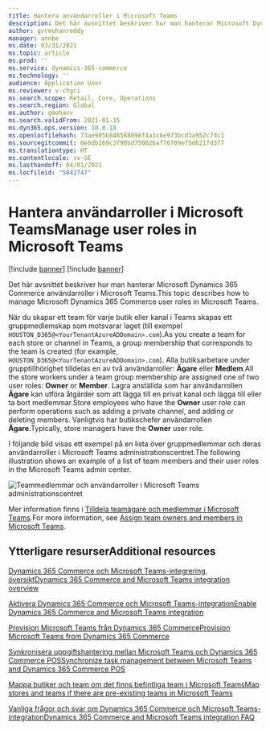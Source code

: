 ```yaml
---
title: Hantera användarroller i Microsoft Teams
description: Det här avsnittet beskriver hur man hanterar Microsoft Dynamics 365 Commerce användarroller i Microsoft Teams.
author: gvrmohanreddy
manager: annbe
ms.date: 03/31/2021
ms.topic: article
ms.prod: ''
ms.service: dynamics-365-commerce
ms.technology: ''
audience: Application User
ms.reviewer: v-chgri
ms.search.scope: Retail, Core, Operations
ms.search.region: Global
ms.author: gmohanv
ms.search.validFrom: 2021-01-15
ms.dyn365.ops.version: 10.0.18
ms.openlocfilehash: 73ae905b848588898f4a1c6e973bcd3a952c7dc1
ms.sourcegitcommit: 0e8db169c3f90bd750826af76709ef5d621fd377
ms.translationtype: HT
ms.contentlocale: sv-SE
ms.lasthandoff: 04/01/2021
ms.locfileid: "5842747"
---
```

# <a name="manage-user-roles-in-microsoft-teams"></a><span data-ttu-id="15bfd-103">Hantera användarroller i Microsoft Teams</span><span class="sxs-lookup"><span data-stu-id="15bfd-103">Manage user roles in Microsoft Teams</span></span>

[!include [banner](includes/banner.md)]
[!include [banner](includes/preview-banner.md)]

<span data-ttu-id="15bfd-104">Det här avsnittet beskriver hur man hanterar Microsoft Dynamics 365 Commerce användarroller i Microsoft Teams.</span><span class="sxs-lookup"><span data-stu-id="15bfd-104">This topic describes how to manage Microsoft Dynamics 365 Commerce user roles in Microsoft Teams.</span></span>

<span data-ttu-id="15bfd-105">När du skapar ett team för varje butik eller kanal i Teams skapas ett gruppmedlemskap som motsvarar laget (till exempel `HOUSTON_D365@<YourTenantAzureADDomain>.com`).</span><span class="sxs-lookup"><span data-stu-id="15bfd-105">As you create a team for each store or channel in Teams, a group membership that corresponds to the team is created (for example, `HOUSTON_D365@<YourTenantAzureADDomain>.com`).</span></span> <span data-ttu-id="15bfd-106">Alla butiksarbetare under grupptillhörighet tilldelas en av två användarroller: **Ägare** eller **Medlem**.</span><span class="sxs-lookup"><span data-stu-id="15bfd-106">All the store workers under a team group membership are assigned one of two user roles: **Owner** or **Member**.</span></span> <span data-ttu-id="15bfd-107">Lagra anställda som har användarrollen **Ägare** kan utföra åtgärder som att lägga till en privat kanal och lägga till eller ta bort medlemmar.</span><span class="sxs-lookup"><span data-stu-id="15bfd-107">Store employees who have the **Owner** user role can perform operations such as adding a private channel, and adding or deleting members.</span></span> <span data-ttu-id="15bfd-108">Vanligtvis har butikschefer användarrollen **Ägare**.</span><span class="sxs-lookup"><span data-stu-id="15bfd-108">Typically, store managers have the **Owner** user role.</span></span>

<span data-ttu-id="15bfd-109">I följande bild visas ett exempel på en lista över gruppmedlemmar och deras användarroller i Microsoft Teams administrationscentret.</span><span class="sxs-lookup"><span data-stu-id="15bfd-109">The following illustration shows an example of a list of team members and their user roles in the Microsoft Teams admin center.</span></span>

![Teammedlemmar och användarroller i Microsoft Teams administrationscentret](media/d365-commerce-teams-integration-user-roles.png)

<span data-ttu-id="15bfd-111">Mer information finns i [Tilldela teamägare och medlemmar i Microsoft Teams](https://docs.microsoft.com/microsoftteams/assign-roles-permissions).</span><span class="sxs-lookup"><span data-stu-id="15bfd-111">For more information, see [Assign team owners and members in Microsoft Teams](https://docs.microsoft.com/microsoftteams/assign-roles-permissions).</span></span>

## <a name="additional-resources"></a><span data-ttu-id="15bfd-112">Ytterligare resurser</span><span class="sxs-lookup"><span data-stu-id="15bfd-112">Additional resources</span></span>

[<span data-ttu-id="15bfd-113">Dynamics 365 Commerce och Microsoft Teams-integrering, översikt</span><span class="sxs-lookup"><span data-stu-id="15bfd-113">Dynamics 365 Commerce and Microsoft Teams integration overview</span></span>](commerce-teams-integration.md)

[<span data-ttu-id="15bfd-114">Aktivera Dynamics 365 Commerce och Microsoft Teams-integration</span><span class="sxs-lookup"><span data-stu-id="15bfd-114">Enable Dynamics 365 Commerce and Microsoft Teams integration</span></span>](enable-teams-integration.md)

[<span data-ttu-id="15bfd-115">Provision Microsoft Teams från Dynamics 365 Commerce</span><span class="sxs-lookup"><span data-stu-id="15bfd-115">Provision Microsoft Teams from Dynamics 365 Commerce</span></span>](provision-teams-from-commerce.md)

[<span data-ttu-id="15bfd-116">Synkronisera uppgiftshantering mellan Microsoft Teams och Dynamics 365 Commerce POS</span><span class="sxs-lookup"><span data-stu-id="15bfd-116">Synchronize task management between Microsoft Teams and Dynamics 365 Commerce POS</span></span>](synchronize-tasks-teams-pos.md)

[<span data-ttu-id="15bfd-117">Mappa butiker och team om det finns befintliga team i Microsoft Teams</span><span class="sxs-lookup"><span data-stu-id="15bfd-117">Map stores and teams if there are pre-existing teams in Microsoft Teams</span></span>](map-stores-existing-teams.md)

[<span data-ttu-id="15bfd-118">Vanliga frågor och svar om Dynamics 365 Commerce och Microsoft Teams-integration</span><span class="sxs-lookup"><span data-stu-id="15bfd-118">Dynamics 365 Commerce and Microsoft Teams integration FAQ</span></span>](teams-integration-faq.md)
